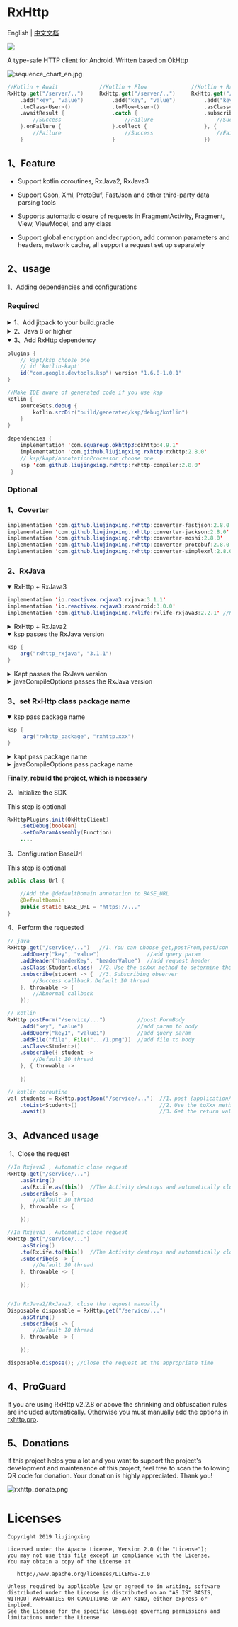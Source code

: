 # RxHttp

English | [中文文档](https://github.com/liujingxing/rxhttp/blob/master/README_zh.md)

[![](https://jitpack.io/v/liujingxing/rxhttp.svg)](https://jitpack.io/#liujingxing/rxhttp)

A type-safe HTTP client for Android. Written based on OkHttp


![sequence_chart_en.jpg](https://p9-juejin.byteimg.com/tos-cn-i-k3u1fbpfcp/2c637845930b49d7a7466ec7b5dcdb77~tplv-k3u1fbpfcp-watermark.image)
```kotlin
//Kotlin + Await             //Kotlin + Flow              //Kotlin + RxJava            //Java + RxJava
RxHttp.get("/server/..")     RxHttp.get("/server/..")     RxHttp.get("/server/..")     RxHttp.get("/server/..")   
    .add("key", "value")         .add("key", "value")         .add("key", "value")         .add("key", "value")
    .toClass<User>()             .toFlow<User>()              .asClass<User>()             .asClass(User.class)
    .awaitResult {               .catch {                     .subscribe({                 .subscribe(user -> {
        //Success                    //Failure                    //Success                    //Success     
    }.onFailure {                }.collect {                  }, {                         }, throwable -> { 
        //Failure                    //Success                    //Failure                    //Failure
    }                            }                            })                           });
```


## 1、Feature

- Support kotlin coroutines, RxJava2, RxJava3

- Support Gson, Xml, ProtoBuf, FastJson and other third-party data parsing tools

- Supports automatic closure of requests in FragmentActivity, Fragment, View, ViewModel, and any class

- Support global encryption and decryption, add common parameters and headers, network cache, all support a request set up separately

## 2、usage

1、Adding dependencies and configurations

### Required

<details>
<summary>1、Add jitpack to your build.gradle</summary>
 
```java
allprojects {
    repositories {
        maven { url "https://jitpack.io" }
    }
}
```
</details>
<details>
<summary>2、Java 8 or higher</summary>
 
```java
android {
    compileOptions {
        sourceCompatibility JavaVersion.VERSION_1_8
        targetCompatibility JavaVersion.VERSION_1_8
    }
}
```
</details>
<details open>
<summary>3、Add RxHttp dependency</summary>
 
```java
plugins {
    // kapt/ksp choose one
    // id 'kotlin-kapt'
    id("com.google.devtools.ksp") version "1.6.0-1.0.1"
}

//Make IDE aware of generated code if you use ksp
kotlin {
    sourceSets.debug {
        kotlin.srcDir("build/generated/ksp/debug/kotlin")
    }
}
    
dependencies {
    implementation 'com.squareup.okhttp3:okhttp:4.9.1'  
    implementation 'com.github.liujingxing.rxhttp:rxhttp:2.8.0'
    // ksp/kapt/annotationProcessor choose one
    ksp 'com.github.liujingxing.rxhttp:rxhttp-compiler:2.8.0'
 }
```
</details>

### Optional

### 1、Coverter
```java
implementation 'com.github.liujingxing.rxhttp:converter-fastjson:2.8.0'
implementation 'com.github.liujingxing.rxhttp:converter-jackson:2.8.0'
implementation 'com.github.liujingxing.rxhttp:converter-moshi:2.8.0'
implementation 'com.github.liujingxing.rxhttp:converter-protobuf:2.8.0'
implementation 'com.github.liujingxing.rxhttp:converter-simplexml:2.8.0'
```

### 2、RxJava
<details open>
<summary>RxHttp + RxJava3</summary>
 
 ```java
implementation 'io.reactivex.rxjava3:rxjava:3.1.1'
implementation 'io.reactivex.rxjava3:rxandroid:3.0.0'
implementation 'com.github.liujingxing.rxlife:rxlife-rxjava3:2.2.1' //RxJava3, Automatic close request
```
 
</details>
<details>
<summary>RxHttp + RxJava2</summary>
 
```java
implementation 'io.reactivex.rxjava2:rxjava:2.2.8'
implementation 'io.reactivex.rxjava2:rxandroid:2.1.1'
implementation 'com.github.liujingxing.rxlife:rxlife-rxjava2:2.2.1' //RxJava2, Automatic close request
```
</details>

<details open>
<summary>ksp passes the RxJava version</summary>
 
```java
ksp {
    arg("rxhttp_rxjava", "3.1.1")
}
```
 
</details>

<details>
<summary>Kapt passes the RxJava version</summary>
 
```java
kapt {
    arguments {
        arg("rxhttp_rxjava", "3.1.1")
    }
}
```
 
</details>
 
<details>
<summary>javaCompileOptions passes the RxJava version</summary>
 
```java
android {
    defaultConfig {
        javaCompileOptions {
            annotationProcessorOptions {
                arguments = [
                    rxhttp_rxjava: '3.1.1', 
                ]
            }
        }
    }
}
```
 
</details>


### 3、set RxHttp class package name

<details open>
<summary>ksp pass package name</summary>
 
```java
ksp {
     arg("rxhttp_package", "rxhttp.xxx")
}
```
    
<details>
<summary>kapt pass package name</summary>
 
```java
kapt {
    arguments {
       arg("rxhttp_package", "rxhttp.xxx") 
    }
}
```
 
</details>
 
<details>
<summary>javaCompileOptions pass package name</summary>
 
```java
android {
    defaultConfig {
        javaCompileOptions {
            annotationProcessorOptions {
                arguments = [
                    rxhttp_package: 'rxhttp.xxx'
                ]
            }
        }
    }
}
```
</details>


**Finally, rebuild the project, which is necessary**

2、Initialize the SDK

This step is optional

```java
RxHttpPlugins.init(OkHttpClient)  
    .setDebug(boolean)  
    .setOnParamAssembly(Function)
    ....
```

3、Configuration BaseUrl

This step is optional

```java
public class Url {

    //Add the @defaultDomain annotation to BASE_URL
    @DefaultDomain
    public static BASE_URL = "https://..."
}
```

4、Perform the requested

```java
// java
RxHttp.get("/service/...")   //1、You can choose get,postFrom,postJson etc
    .addQuery("key", "value")               //add query param
    .addHeader("headerKey", "headerValue")  //add request header
    .asClass(Student.class)  //2、Use the asXxx method to determine the return value type, customizable
    .subscribe(student -> {  //3、Subscribing observer
        //Success callback，Default IO thread
    }, throwable -> {
        //Abnormal callback
    });

// kotlin 
RxHttp.postForm("/service/...")          //post FormBody
    .add("key", "value")                 //add param to body
    .addQuery("key1", "value1")          //add query param
    .addFile("file", File(".../1.png"))  //add file to body
    .asClass<Student>()           
    .subscribe({ student ->       
        //Default IO thread
    }, { throwable ->
        
    })

// kotlin coroutine
val students = RxHttp.postJson("/service/...")  //1、post {application/json; charset=utf-8}
    .toList<Student>()                          //2、Use the toXxx method to determine the return value type, customizable
    .await()                                    //3、Get the return value, await is the suspend method
```

## 3、Advanced usage

 1、Close the request

```java
//In Rxjava2 , Automatic close request
RxHttp.get("/service/...")
    .asString()
    .as(RxLife.as(this))  //The Activity destroys and automatically closes the request
    .subscribe(s -> {
        //Default IO thread
    }, throwable -> {

    });

//In Rxjava3 , Automatic close request
RxHttp.get("/service/...")
    .asString()
    .to(RxLife.to(this))  //The Activity destroys and automatically closes the request
    .subscribe(s -> {
        //Default IO thread
    }, throwable -> {
        
    });


//In RxJava2/RxJava3, close the request manually
Disposable disposable = RxHttp.get("/service/...")
    .asString()
    .subscribe(s -> {
        //Default IO thread
    }, throwable -> {
        
    });

disposable.dispose(); //Close the request at the appropriate time
```

## 4、ProGuard

If you are using RxHttp v2.2.8 or above the shrinking and obfuscation rules are included automatically.
Otherwise you must manually add the options in [rxhttp.pro](https://github.com/liujingxing/rxhttp/blob/master/rxhttp/src/main/resources/META-INF/proguard/rxhttp.pro).

## 5、Donations

If this project helps you a lot and you want to support the project's development and maintenance of this project, feel free to scan the following QR code for donation. Your donation is highly appreciated. Thank you!

![rxhttp_donate.png](https://p3-juejin.byteimg.com/tos-cn-i-k3u1fbpfcp/aafa7d05cfda4b2ea2a092bba8ebc1a0~tplv-k3u1fbpfcp-watermark.image)

# Licenses

```
Copyright 2019 liujingxing

Licensed under the Apache License, Version 2.0 (the "License");
you may not use this file except in compliance with the License.
You may obtain a copy of the License at

   http://www.apache.org/licenses/LICENSE-2.0

Unless required by applicable law or agreed to in writing, software
distributed under the License is distributed on an "AS IS" BASIS,
WITHOUT WARRANTIES OR CONDITIONS OF ANY KIND, either express or implied.
See the License for the specific language governing permissions and
limitations under the License.
```

